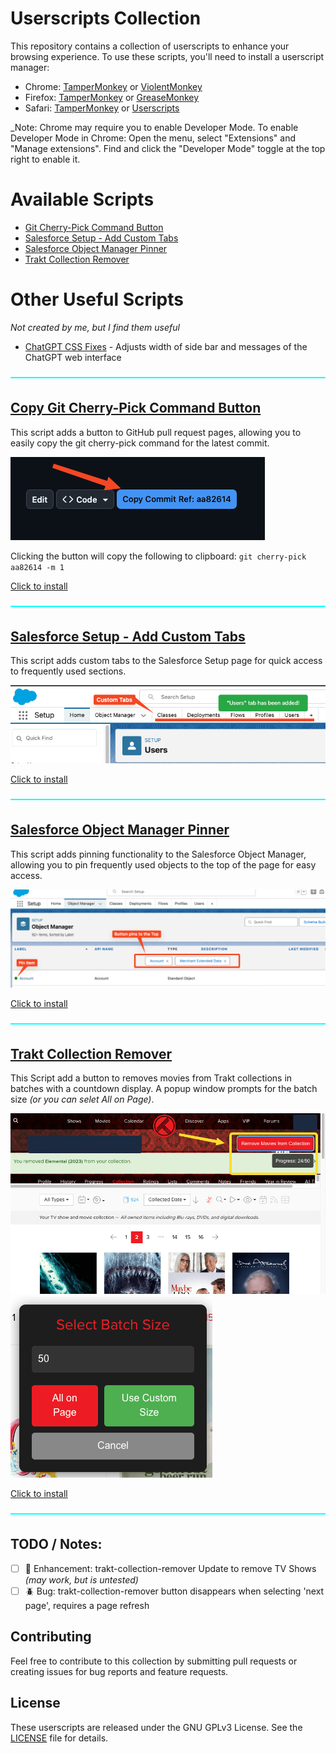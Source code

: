 # Userscripts Collection

This repository contains a collection of userscripts to enhance your browsing experience. To use these scripts, you'll need to install a userscript manager:

-   Chrome: [TamperMonkey](https://chromewebstore.google.com/detail/tampermonkey/dhdgffkkebhmkfjojejmpbldmpobfkfo) or [ViolentMonkey](https://chromewebstore.google.com/detail/violentmonkey/jinjaccalgkegednnccohejagnlnfdag)
-   Firefox: [TamperMonkey](https://addons.mozilla.org/en-US/firefox/addon/tampermonkey/) or [GreaseMonkey](https://addons.mozilla.org/en-GB/firefox/addon/greasemonkey/)
-   Safari: [TamperMonkey](https://apps.apple.com/us/app/tampermonkey/id1482490089) or [Userscripts](https://apps.apple.com/us/app/userscripts/id1463298887)

\_Note: Chrome may require you to enable Developer Mode. To enable Developer Mode in Chrome: Open the menu, select "Extensions" and "Manage extensions". Find and click the "Developer Mode" toggle at the top right to enable it.

# Available Scripts

-   [Git Cherry-Pick Command Button](#copy-git-cherry-pick-command-button)
-   [Salesforce Setup - Add Custom Tabs](#salesforce-setup---add-custom-tabs)
-   [Salesforce Object Manager Pinner](#salesforce-object-manager-pinner)
-   [Trakt Collection Remover](#trakt-collection-remover)

# Other Useful Scripts

_Not created by me, but I find them useful_

-   [ChatGPT CSS Fixes](https://gist.github.com/alexchexes/d2ff0b9137aa3ac9de8b0448138125ce/raw/chatgpt_ui_fix.user.js) - Adjusts width of side bar and messages of the ChatGPT web interface

![line](/Documentation/line.png)

## [Copy Git Cherry-Pick Command Button](/git-cherry-button.user.js)

This script adds a button to GitHub pull request pages, allowing you to easily copy the git cherry-pick command for the latest commit.

![git-cherry-button.png](/Documentation/git-cherry-button.png)

Clicking the button will copy the following to clipboard: `git cherry-pick aa82614 -m 1`

[Click to install](https://github.com/MattFaz/Userscripts/raw/main/git-cherry-button.user.js)

![line](/Documentation/line.png)

## [Salesforce Setup - Add Custom Tabs](/sf-custom-tabs.user.js)

This script adds custom tabs to the Salesforce Setup page for quick access to frequently used sections.

![sf-custom-tabs.png](/Documentation/sf-custom-tabs.png)

[Click to install](https://github.com/MattFaz/Userscripts/raw/main/sf-custom-tabs.user.js)

![line](/Documentation/line.png)

## [Salesforce Object Manager Pinner](/sf-pin-object.user.js)

This script adds pinning functionality to the Salesforce Object Manager, allowing you to pin frequently used objects to the top of the page for easy access.

![sf-pin-object.png](/Documentation/sf-pin-object.png)

[Click to install](https://github.com/MattFaz/Userscripts/raw/main/sf-pin-object.user.js)

![line](/Documentation/line.png)

## [Trakt Collection Remover](/trakt-collection-remover.user.js)

This Script add a button to removes movies from Trakt collections in batches with a countdown display. A popup window prompts for the batch size _(or you can selet All on Page)_.

![trakt-collection-remover-2.png](/Documentation/trakt-collection-remover-2.png)
![trakt-collection-remover-1.png](/Documentation/trakt-collection-remover-1.png)

[Click to install](https://github.com/MattFaz/Userscripts/raw/main/trakt-collection-remover.user.js)

![line](/Documentation/line.png)

## TODO / Notes:

-   [ ] 🚀 Enhancement: trakt-collection-remover Update to remove TV Shows _(may work, but is untested)_
-   [ ] 🪲 Bug: trakt-collection-remover button disappears when selecting 'next page', requires a page refresh

## Contributing

Feel free to contribute to this collection by submitting pull requests or creating issues for bug reports and feature requests.

## License

These userscripts are released under the GNU GPLv3 License. See the [LICENSE](LICENSE) file for details.
